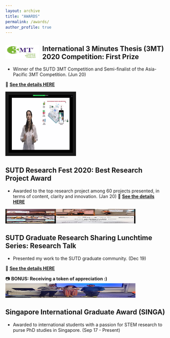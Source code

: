 ```yaml
---
layout: archive
title: "AWARDS"
permalink: /awards/
author_profile: true
---
```


<div>
<img align="left" width="105" height="45" src="/images/3MT.jpg" style="margin-right: 10px"> 
<h2>
International 3 Minutes Thesis (3MT) 2020 Competition: First Prize 
</h2> 
</div> 

* Winner of the SUTD 3MT Competition and Semi-finalist of the Asia-Pacific 3MT Competition. (Jun 20)

:bell: **[See the details HERE](https://www.facebook.com/zeynep.duygu.tekler/posts/10158576592014791)**

<a href="http://www.youtube.com/watch?feature=player_embedded&v=sZr9oafkFgc&t=1s
" target="_blank"><img src="/images/3MT_video.png"
alt="IMAGE ALT TEXT HERE" width="200" height="180" border="10" /></a>


## SUTD Research Fest 2020: Best Research Project Award 
* Awarded to the top research project among 60 projects presented, in terms of content, clarity
 and innovation. (Jan 20)
 :bell: **[See the details HERE](https://www.facebook.com/photo.php?fbid=10158052075084791&amp;set=p.10158052075084791&amp;type=3)**

<img width="405" height="45" src="/images/award2.jpg"> 

## SUTD Graduate Research Sharing Lunchtime Series: Research Talk
* Presented my work to the SUTD graduate community. (Dec 19)

:bell: **[See the details HERE](https://www.facebook.com/SUTDGSA/photos/a.644179162765303/759548091228409/?type=3)**

:camera: **BONUS: Receiving a token of appreciation :)**
<img width="405" height="45" src="/images/award3.jpg"> 

## Singapore International Graduate Award (SINGA) 
* Awarded to international students with a passion for STEM research to purse PhD studies in Singapore. (Sep 17 - Present)